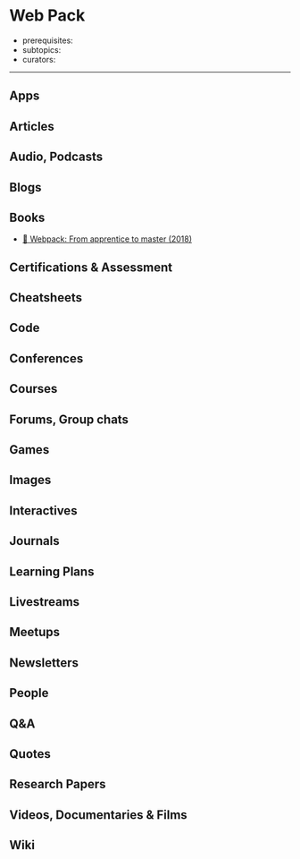 # Web Pack

- prerequisites:
- subtopics:
- curators:

------

## Apps

## Articles

## Audio, Podcasts

## Blogs

## Books

- [📖 Webpack: From apprentice to master (2018)](https://survivejs.com/webpack/preface/)


## Certifications & Assessment

## Cheatsheets

## Code

## Conferences

## Courses

## Forums, Group chats

## Games

## Images

## Interactives

## Journals

## Learning Plans

## Livestreams

## Meetups

## Newsletters

## People

## Q&A

## Quotes

## Research Papers

## Videos, Documentaries & Films

## Wiki
